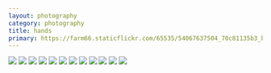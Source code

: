 ```yaml
---
layout: photography
category: photography
title: hands
primary: https://farm66.staticflickr.com/65535/54067637504_70c81135b3_b.jpg
---
```


<div class="gallery">
  <div class="row">
    <div class="column">
      <img src="https://farm66.staticflickr.com/65535/54067637504_70c81135b3_b.jpg">
      <img src="https://farm66.staticflickr.com/65535/54067637459_72b03a84bd_b.jpg">
      <img src="https://farm66.staticflickr.com/65535/54140410665_566b0d2af1_b.jpg">
      <img src="https://farm66.staticflickr.com/65535/54068496922_b5d434a61d_b.jpg">
      <img src="https://farm66.staticflickr.com/65535/54068496907_ed4664a308_b.jpg">
      <img src="https://farm66.staticflickr.com/65535/54070909786_65911cc28b_b.jpg">
      <img src="https://farm66.staticflickr.com/65535/54140410780_196fdf65bd_b.jpg">
      <img src="https://farm66.staticflickr.com/65535/54140230608_57b3218a6d_b.jpg">
      <img src="https://farm66.staticflickr.com/65535/54140230303_3ddfbe59c9_b.jpg">
      <img src="https://farm66.staticflickr.com/65535/54139948676_7a7425df40_b.jpg">
      <img src="https://farm66.staticflickr.com/65535/54140230483_d777f943a1_b.jpg">
      <img src="https://farm66.staticflickr.com/65535/54139948826_f9ce427241_b.jpg">
    </div>
  </div>
</div>
